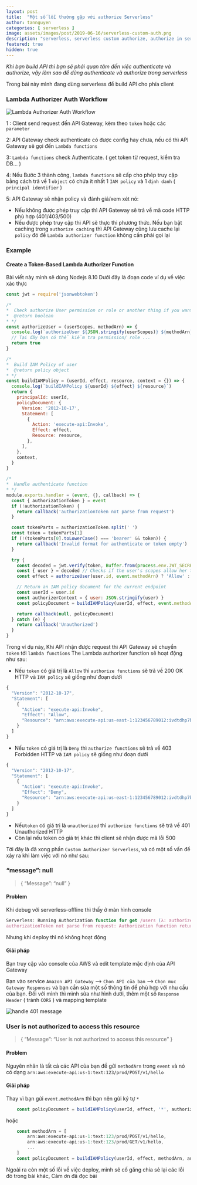 ```yaml
---
layout: post
title:  "Một số lỗi thường gặp với authorize Serverless"
author: tannguyen
categories: [ serverless ]
image: assets/images/post/2019-06-16/serverless-custom-auth.png
description: "serverless, serverless custom authorize, authorize in servereless"
featured: true
hidden: true
---
```


*Khi bạn build API thì bạn sẽ phải quan tâm đến việc authenticate và authorize, vậy làm sao để dùng 
authenticate và authorize trong serverless*

Trong bài này mình đang dùng serverless để build API cho phía client

### Lambda Authorizer Auth Workflow

![Lambda Authorizer Auth Workflow](https://docs.aws.amazon.com/en_us/apigateway/latest/developerguide/images/custom-auth-workflow.png)

1 : Client send request đến API Gateway, kèm theo `token` hoặc các `parameter`

2: API Gateway check authenticate có được config hay chưa, nếu có thì API Gateway sẽ gọi đến `Lambda functions` 

3: `Lambda functions` check Authenticate. ( get token từ request, kiểm tra DB... )

4: Nếu Bước 3 thành công, `lambda functions` sẽ cấp cho phép truy cập bằng cách trả về 1 `object` có chứa ít nhất 1 `IAM policy` và 1 `định danh` ( `principal identifier` )

5: API Gateway sẽ nhận policy và đánh giá/xem xét nó: 
 * Nếu không được phép truy cập thì API Gateway sẽ trả về mã code HTTP phù hợp (401/403/500)
 * Nếu được phép truy cập thì API sẽ thực thi phương thức. Nếu bạn bật caching trong `authorize caching` thì API Gateway cũng lưu cache lại `policy` đó để  `Lambda authorizer function` không cần phải gọi lại

### Example
#### Create a Token-Based Lambda Authorizer Function

Bài viết này mình sẽ dùng Nodejs 8.10
Dưới đây là đoạn code ví dụ về việc xác thực

```javascript
const jwt = require('jsonwebtoken')

/*
*  Check authorize User permission or role or another thing if you want
*  @return boolean
* */
const authorizeUser = (userScopes, methodArn) => {
  console.log(`authorizeUser ${JSON.stringify(userScopes)} ${methodArn}`)
  // Tại đây bạn có thể kiểm tra permission/ role ...
  return true
}

/*
*  Build IAM Policy of user
*  @return policy object
* */
const buildIAMPolicy = (userId, effect, resource, context = {}) => {
  console.log(`buildIAMPolicy ${userId} ${effect} ${resource}`)
  return {
    principalId: userId,
    policyDocument: {
      Version: '2012-10-17',
      Statement: [
        {
          Action: 'execute-api:Invoke',
          Effect: effect,
          Resource: resource,
        },
      ],
    },
    context,
  }
}

/*
*  Handle authenticate function
* */
module.exports.handler = (event, {}, callback) => {
  const { authorizationToken } = event
  if (!authorizationToken) {
    return callback('authorizationToken not parse from request')
  }

  const tokenParts = authorizationToken.split(' ')
  const token = tokenParts[1]
  if (!(tokenParts[0].toLowerCase() === 'bearer' && token)) {
    return callback('Invalid format for authenticate or token empty')
  }

  try {
    const decoded = jwt.verify(token, Buffer.from(process.env.JWT_SECRET, 'utf-8')) // Verify JWT
    const { user } = decoded // Checks if the user's scopes allow her to call the current endpoint ARN
    const effect = authorizeUser(user.id, event.methodArn) ? 'Allow' : 'Deny'

    // Return an IAM policy document for the current endpoint
    const userId = user.id
    const authorizerContext = { user: JSON.stringify(user) }
    const policyDocument = buildIAMPolicy(userId, effect, event.methodArn, authorizerContext)

    return callback(null, policyDocument)
  } catch (e) {
    return callback('Unauthorized')
  }
}

```

Trong ví dụ này, Khi API nhận được request thì API Gateway sẽ chuyển `token` tới `lambda functions` 
The Lambda authorizer function sẽ hoạt động như sau:

* Nếu `token` có giá trị là `Allow` thì `authorize functions` sẽ trả về 200 OK HTTP và `IAM policy` sẽ giống như đoạn dưới

```javascript
{
  "Version": "2012-10-17",
  "Statement": [
    {
      "Action": "execute-api:Invoke",
      "Effect": "Allow",
      "Resource": "arn:aws:execute-api:us-east-1:123456789012:ivdtdhp7b5/ESTestInvoke-stage/GET/"
    }
  ]
}
``` 

* Nếu `token` có giá trị là `Deny` thì `authorize functions` sẽ trả về 403 Forbidden HTTP và `IAM policy` sẽ giống như đoạn dưới
```javascript
{
  "Version": "2012-10-17",
  "Statement": [
    {
      "Action": "execute-api:Invoke",
      "Effect": "Deny",
      "Resource": "arn:aws:execute-api:us-east-1:123456789012:ivdtdhp7b5/ESTestInvoke-stage/GET/"
    }
  ]
}
``` 
* Nếu`token` có giá trị là `unauthorized`  thì `authorize functions` sẽ trả về 401 Unauthorized HTTP
* Còn lại nếu token có giá trị khác thì client sẽ nhận được mã lỗi 500

Tới đây là đã xong phần `Custom Authorizer Serverless`, và có một số vấn đề xảy ra khi làm việc với nó như sau:

### “message”: null
>{
   “Message”: “null”
 }

#### Problem
Khi debug với serverless-offline thì thấy ở màn hình console 
```javascript
Serverless: Running Authorization function for get /users (λ: authorize)
authorizationToken not parse from request: Authorization function returned an error response: (λ: authorize)
```

Nhưng khi deploy thì nó không hoạt động

#### Giải pháp
Bạn truy cập vào console của AWS và edit template mặc định của API Gateway

Bạn vào service `Amazon API Gateway` --> `Chọn API của bạn` --> `Chọn mục Gateway Responses`  và bạn cần sửa một số 
thông tin để phù hợp với nhu cầu của bạn. Đối với mình thì mình sửa như hình dưới,  thêm một số `Response Header` ( tránh `CORS` ) và mapping template

![handle 401 message](https://i.ibb.co/JKChNYd/image.png) 

### User is not authorized to access this resource
> {
   “Message”: “User is not authorized to access this resource”
  }
  
#### Problem 
Nguyên nhân là tất cả các API của bạn đề gửi `methodArn` trong `event`  và nó có dạng `arn:aws:execute-api:us-1:text:123/prod/POST/v1/hello`

#### Giải pháp 
Thay vì bạn gửi `event.methodArn` thì bạn nên gửi ký tự `*` 
```javascript
    const policyDocument = buildIAMPolicy(userId, effect, '*', authorizerContext)
```

hoặc 

```javascript
    const methodArn = [
        arn:aws:execute-api:us-1:text:123/prod/POST/v1/hello,
        arn:aws:execute-api:us-1:text:123/prod/GET/v1/hello,
        ...
    ]
    const policyDocument = buildIAMPolicy(userId, effect, methodArn, authorizerContext)
```

Ngoài ra còn một số lỗi về việc deploy, mình sẽ cố gắng chia sẻ lại các lỗi đó trong bài khác, Cảm ơn đã đọc bài 